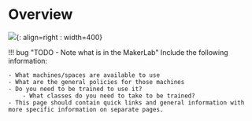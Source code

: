 # Overview

![](../assets/MakerLab_layout.png){: align=right : width=400}

!!! bug "TODO - Note what is in the MakerLab"
    Include the following information:
    
    - What machines/spaces are available to use
    - What are the general policies for those machines
    - Do you need to be trained to use it?
        - What classes do you need to take to be trained?
    - This page should contain quick links and general information with more specific information on separate pages.